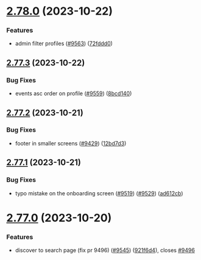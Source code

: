 # [2.78.0](https://github.com/EddieHubCommunity/BioDrop/compare/v2.77.3...v2.78.0) (2023-10-22)


### Features

* admin filter profiles ([#9563](https://github.com/EddieHubCommunity/BioDrop/issues/9563)) ([72fddd0](https://github.com/EddieHubCommunity/BioDrop/commit/72fddd0616ee15d44c34bcaafb45bd07a731ed7e))



## [2.77.3](https://github.com/EddieHubCommunity/BioDrop/compare/v2.77.2...v2.77.3) (2023-10-22)


### Bug Fixes

* events asc order on profile ([#9559](https://github.com/EddieHubCommunity/BioDrop/issues/9559)) ([8bcd140](https://github.com/EddieHubCommunity/BioDrop/commit/8bcd140908b865817ac4d0ebcf49819eb86f72d2))



## [2.77.2](https://github.com/EddieHubCommunity/BioDrop/compare/v2.77.1...v2.77.2) (2023-10-21)


### Bug Fixes

* footer in smaller screens ([#9429](https://github.com/EddieHubCommunity/BioDrop/issues/9429)) ([12bd7d3](https://github.com/EddieHubCommunity/BioDrop/commit/12bd7d336f42232f9103bcf4832dfeb976d92705))



## [2.77.1](https://github.com/EddieHubCommunity/BioDrop/compare/v2.77.0...v2.77.1) (2023-10-21)


### Bug Fixes

* typo mistake on the onboarding screen ([#9519](https://github.com/EddieHubCommunity/BioDrop/issues/9519)) ([#9529](https://github.com/EddieHubCommunity/BioDrop/issues/9529)) ([ad612cb](https://github.com/EddieHubCommunity/BioDrop/commit/ad612cb6f5e96a2ecb448f0871680648a3c12daf))



# [2.77.0](https://github.com/EddieHubCommunity/BioDrop/compare/v2.76.1...v2.77.0) (2023-10-20)


### Features

* discover to search page (fix pr 9496) ([#9545](https://github.com/EddieHubCommunity/BioDrop/issues/9545)) ([921f6d4](https://github.com/EddieHubCommunity/BioDrop/commit/921f6d46c2c636de42bd855cc4202523233c3c4e)), closes [#9496](https://github.com/EddieHubCommunity/BioDrop/issues/9496)



